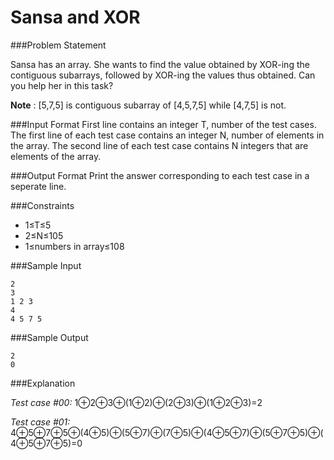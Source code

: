 Sansa and XOR
==============
###Problem Statement

Sansa has an array. She wants to find the value obtained by XOR-ing the contiguous subarrays, followed by XOR-ing the values thus obtained. Can you help her in this task?

**Note** : [5,7,5] is contiguous subarray of [4,5,7,5] while [4,7,5] is not.

###Input Format 
First line contains an integer T, number of the test cases. 
The first line of each test case contains an integer N, number of elements in the array. 
The second line of each test case contains N integers that are elements of the array.

###Output Format 
Print the answer corresponding to each test case in a seperate line.

###Constraints 
* 1≤T≤5 
* 2≤N≤105 
* 1≤numbers in array≤108

###Sample Input
```
2
3
1 2 3
4
4 5 7 5
```
###Sample Output
```
2
0
```
###Explanation

*Test case #00:*
1⊕2⊕3⊕(1⊕2)⊕(2⊕3)⊕(1⊕2⊕3)=2 

*Test case #01:*
4⊕5⊕7⊕5⊕(4⊕5)⊕(5⊕7)⊕(7⊕5)⊕(4⊕5⊕7)⊕(5⊕7⊕5)⊕(4⊕5⊕7⊕5)=0